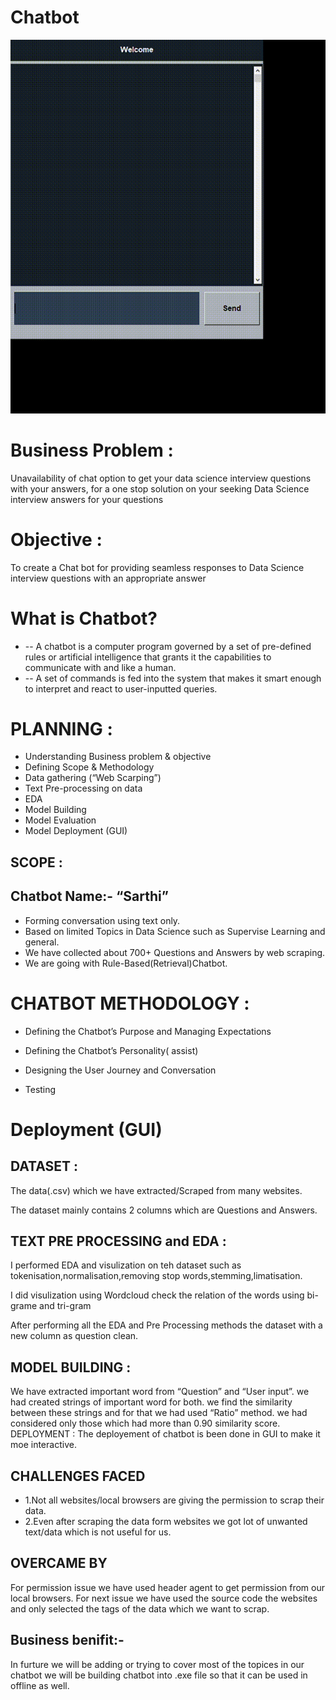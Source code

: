 # Chatbot
![ChatBoat](https://github.com/Ashlesha8421/Chatbot/blob/Ashlesha_Datir/ChatBot_GIF.gif)

# Business Problem :
Unavailability of chat option to get your data science interview questions with your answers, for a one stop solution on your seeking Data Science interview answers for your questions

# Objective :
To create a Chat bot for providing seamless responses to Data Science interview questions with an appropriate answer

# What is Chatbot?
* -- A chatbot is a computer program governed by a set of pre-defined rules or artificial intelligence that grants it the capabilities to communicate with and like a human.
* -- A set of commands is fed into the system that makes it smart enough to interpret and react to user-inputted queries.

# PLANNING :
- Understanding Business problem & objective
- Defining Scope & Methodology
- Data gathering (“Web Scarping”)
- Text Pre-processing on data
- EDA
- Model Building
- Model Evaluation
- Model Deployment (GUI)
## SCOPE :
## Chatbot Name:- “Sarthi”
- Forming conversation using text only.
- Based on limited Topics in Data Science such as Supervise Learning and general.
- We have collected about 700+ Questions and Answers by web scraping.
- We are going with Rule-Based(Retrieval)Chatbot.
# CHATBOT METHODOLOGY :
- Defining the Chatbot’s Purpose and Managing Expectations

- Defining the Chatbot’s Personality( assist)

- Designing the User Journey and Conversation

- Testing

# Deployment (GUI)

## DATASET :
The data(.csv) which we have extracted/Scraped from many websites.

The dataset mainly contains 2 columns which are Questions and Answers.

## TEXT PRE PROCESSING and EDA :
I performed EDA and visulization on teh dataset such as tokenisation,normalisation,removing stop words,stemming,limatisation.

I did visulization using Wordcloud check the relation of the words using bi-grame and tri-gram

After performing all the EDA and Pre Processing methods the dataset with a new column as question clean.

## MODEL BUILDING :
We have extracted important word from “Question” and “User input”.
we had created strings of important word for both.
we find the similarity between these strings and for that we had used “Ratio” method.
we had considered only those which had more than 0.90 similarity score.
DEPLOYMENT :
The deployement of chatbot is been done in GUI to make it moe interactive.

## CHALLENGES FACED
- 1.Not all websites/local browsers are giving the permission to scrap their data. 
- 2.Even after scraping the data form websites we got lot of unwanted text/data which is not useful for us.

## OVERCAME BY
For permission issue we have used header agent to get permission from our local browsers.
For next issue we have used the source code the websites and only selected the tags of the data which we want to scrap.

## Business benifit:-
In furture we will be adding or trying to cover most of the topices in our chatbot we will be building chatbot into .exe file so that it can be used in offline as well.


